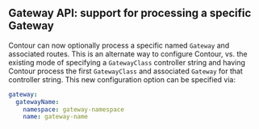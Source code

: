 ## Gateway API: support for processing a specific Gateway

Contour can now optionally process a specific named `Gateway` and associated routes.
This is an alternate way to configure Contour, vs. the existing mode of specifying a `GatewayClass` controller string and having Contour process the first `GatewayClass` and associated `Gateway` for that controller string.
This new configuration option can be specified via:
```yaml
gateway:
  gatewayName:
    namespace: gateway-namespace
    name: gateway-name
```
